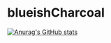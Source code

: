 
# blueishCharcoal
[![Anurag's GitHub stats](https://github-readme-stats.vercel.app/api?username=PandaBoy444)](https://github.com/PandaBoy444/blueishCharcoal)
